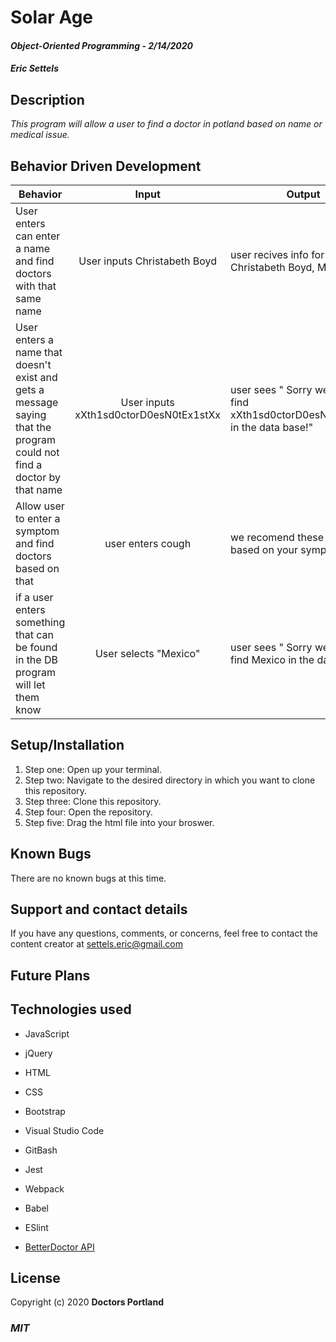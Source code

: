 # Solar Age

#### _Object-Oriented Programming_ - _2/14/2020_

#### _Eric Settels_

## **Description**

_This program will allow a user to find a doctor in potland based on name or medical issue._

## **Behavior Driven Development**

| Behavior | Input | Output |
|----------|:-----:|--------|
| User enters can enter a name and find doctors with that same name | User inputs Christabeth Boyd | user recives info for Dr. Christabeth Boyd, MD  |
| User enters a name that doesn't exist and gets a message saying that the program could not find a doctor by that name | User inputs xXth1sd0ctorD0esN0tEx1stXx  | user sees " Sorry we couldn't find xXth1sd0ctorD0esN0tEx1stXx in the data base!"  |
| Allow user to enter a symptom and find doctors based on that | user enters cough | we recomend these doctors based on your symptoms|
| if a user enters something that can be found in the DB program will let them know | User selects "Mexico" | user sees " Sorry we couldn't find Mexico in the data base!" |



## **Setup/Installation**

1. Step one: Open up your terminal.
2. Step two: Navigate to the desired directory in which you want to clone this repository.
3. Step three: Clone this repository.
4. Step four: Open the repository.
5. Step five: Drag the html file into your broswer. 




## **Known Bugs**

There are no known bugs at this time.

## **Support and contact details**

If you have any questions, comments, or concerns, feel free to contact the content creator at settels.eric@gmail.com 

## **Future Plans**


## **Technologies used**

* JavaScript

* jQuery

* HTML

* CSS

* Bootstrap

* Visual Studio Code

* GitBash

* Jest

* Webpack

* Babel

* ESlint

*  [BetterDoctor API](https://developer.betterdoctor.com/)

## **License**

Copyright (c) 2020 **Doctors Portland**

### **_MIT_**